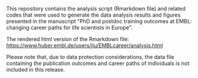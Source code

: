 This repository contains the analysis script (Rmarkdown file) and related codes that were used to generate the data analysis results and figures presented in the manuscript "PhD and postdoc training outcomes at EMBL: changing career paths for life scientists in Europe". 

The rendered html version of the Rmarkdown file: https://www.huber.embl.de/users/jlu/EMBLcareer/analysis.html

Please note that, due to data protection considerations, the data file containing the publication outcomes and career paths of individuals is not included in this release.

